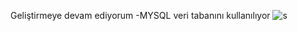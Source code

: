 Geliştirmeye devam ediyorum
-MYSQL veri tabanını kullanılıyor
![s](https://www.google.com/url?sa=i&url=https://www.dopinger.com/tr/blog/telifsiz-resim-nasil-bulunur&psig=AOvVaw0gwVn8dzKnxYzjbgIQHItt&ust=1685626134520000&source=images&cd=vfe&ved=0CBEQjRxqFwoTCJDmvenUn_8CFQAAAAAdAAAAABAE)
